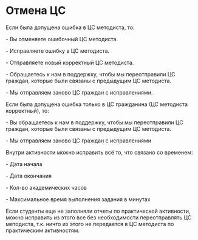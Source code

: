 # Отмена ЦС

Если была допущена ошибка в ЦС методиста, то:

\- Вы отменяете ошибочный ЦС методиста.

\- Исправляете ошибку в ЦС методиста.

\- Отправляете новый корректный ЦС методиста.

\- Обращаетесь к нам в поддержку, чтобы мы переотправили ЦС граждан, которые были связаны с предыдущим ЦС методиста.

\- Мы отправляем заново ЦС граждан с исправлениями.

Если была допущена ошибка только в ЦС гражданина (ЦС методиста корректный), то:

\- Вы обращаетесь к нам в поддержку, чтобы мы переотправили ЦС граждан, которые были связаны с предыдущим ЦС методиста.

\- Мы отправляем заново ЦС граждан с исправлениями

Внутри активности можно исправить всё то, что связано со временем:

\- Дата начала

\- Дата окончания

\- Кол-во академических часов

\- Максимальное время выполнения задания в минутах

Если студенты еще не заполняли отчеты по практической активности, можно исправить из этого все без необходимости переотправлять ЦС методиста, т.к. ничто из этого не передается в ЦС методиста по практическим активностям.
